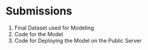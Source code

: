 # Submissions

1. Final Dataset used for Modeling
2. Code for the Model
3. Code for Deploying the Model on the Public Server
